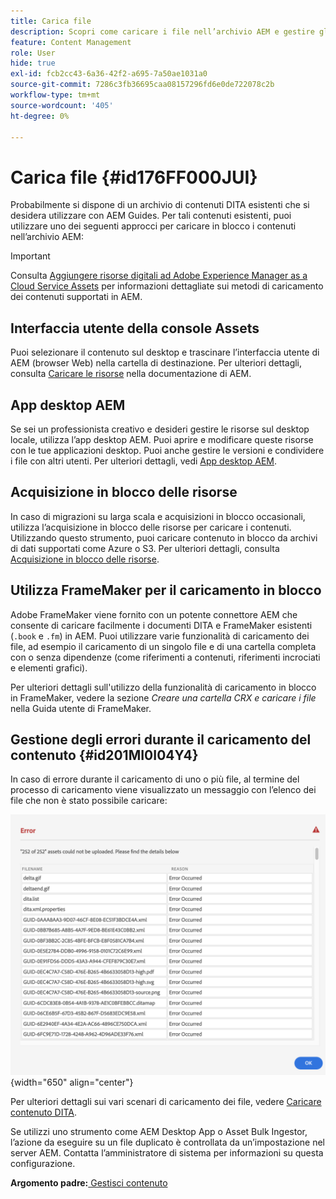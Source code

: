 ```yaml
---
title: Carica file
description: Scopri come caricare i file nell’archivio AEM e gestire gli errori. Conoscere l’interfaccia utente della console Assets, l’app desktop AEM, l’acquisizione in blocco delle risorse e utilizzare FrameMaker per il caricamento in blocco.
feature: Content Management
role: User
hide: true
exl-id: fcb2cc43-6a36-42f2-a695-7a50ae1031a0
source-git-commit: 7286c3fb36695caa08157296fd6e0de722078c2b
workflow-type: tm+mt
source-wordcount: '405'
ht-degree: 0%

---
```


# Carica file {#id176FF000JUI}

Probabilmente si dispone di un archivio di contenuti DITA esistenti che si desidera utilizzare con AEM Guides. Per tali contenuti esistenti, puoi utilizzare uno dei seguenti approcci per caricare in blocco i contenuti nell’archivio AEM:

>[!IMPORTANT]
>
> Consulta [Aggiungere risorse digitali ad Adobe Experience Manager as a Cloud Service Assets](https://experienceleague.adobe.com/docs/experience-manager-cloud-service/assets/manage/add-assets.html) per informazioni dettagliate sui metodi di caricamento dei contenuti supportati in AEM.

## Interfaccia utente della console Assets

Puoi selezionare il contenuto sul desktop e trascinare l’interfaccia utente di AEM \(browser Web\) nella cartella di destinazione. Per ulteriori dettagli, consulta [Caricare le risorse](https://experienceleague.adobe.com/docs/experience-manager-cloud-service/assets/manage/add-assets.html#upload-assets) nella documentazione di AEM.

## App desktop AEM

Se sei un professionista creativo e desideri gestire le risorse sul desktop locale, utilizza l’app desktop AEM. Puoi aprire e modificare queste risorse con le tue applicazioni desktop. Puoi anche gestire le versioni e condividere i file con altri utenti. Per ulteriori dettagli, vedi [App desktop AEM](https://experienceleague.adobe.com/docs/experience-manager-desktop-app/using/using.html).

## Acquisizione in blocco delle risorse

In caso di migrazioni su larga scala e acquisizioni in blocco occasionali, utilizza l’acquisizione in blocco delle risorse per caricare i contenuti. Utilizzando questo strumento, puoi caricare contenuto in blocco da archivi di dati supportati come Azure o S3. Per ulteriori dettagli, consulta [Acquisizione in blocco delle risorse](https://experienceleague.adobe.com/docs/experience-manager-cloud-service/assets/manage/add-assets.html?lang=en#asset-bulk-ingestor).

## Utilizza FrameMaker per il caricamento in blocco

Adobe FrameMaker viene fornito con un potente connettore AEM che consente di caricare facilmente i documenti DITA e FrameMaker esistenti \(`.book` e `.fm`\) in AEM. Puoi utilizzare varie funzionalità di caricamento dei file, ad esempio il caricamento di un singolo file e di una cartella completa con o senza dipendenze \(come riferimenti a contenuti, riferimenti incrociati e elementi grafici\).

Per ulteriori dettagli sull&#39;utilizzo della funzionalità di caricamento in blocco in FrameMaker, vedere la sezione *Creare una cartella CRX e caricare i file* nella Guida utente di FrameMaker.

## Gestione degli errori durante il caricamento del contenuto {#id201MI0I04Y4}

In caso di errore durante il caricamento di uno o più file, al termine del processo di caricamento viene visualizzato un messaggio con l’elenco dei file che non è stato possibile caricare:

![](images/uuid-files-failed-to-upload_cs.png){width="650" align="center"}

Per ulteriori dettagli sui vari scenari di caricamento dei file, vedere [Caricare contenuto DITA](authoring-file-management.md#).

Se utilizzi uno strumento come AEM Desktop App o Asset Bulk Ingestor, l’azione da eseguire su un file duplicato è controllata da un’impostazione nel server AEM. Contatta l’amministratore di sistema per informazioni su questa configurazione.

**Argomento padre:**&#x200B;[ Gestisci contenuto](authoring.md)

